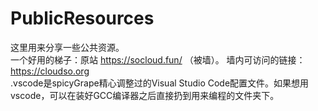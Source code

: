 # PublicResources
这里用来分享一些公共资源。  
一个好用的梯子：原站 https://socloud.fun/ （被墙）。 墙内可访问的链接：https://cloudso.org  
.vscode是spicyGrape精心调整过的Visual Studio Code配置文件。如果想用vscode，可以在装好GCC编译器之后直接扔到用来编程的文件夹下。
